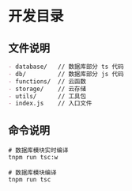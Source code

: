 # 开发目录

## 文件说明

```md
- database/   // 数据库部分 ts 代码
- db/         // 数据库部分 js 代码
- functions/  // 云函数
- storage/    // 云存储
- utils/      // 工具包
- index.js    // 入口文件
```

## 命令说明

```shell
# 数据库模块实时编译
tnpm run tsc:w

# 数据库模块编译
tnpm run tsc
```
